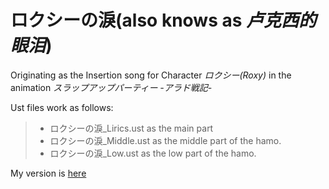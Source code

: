 ロクシーの淚(also knows as *卢克西的眼泪*)
===

Originating as the Insertion song for Character *ロクシー(Roxy)* in the animation *スラップアップパーティー -アラド戦記-*

Ust files work as follows:
> - ロクシーの淚_Lirics.ust as the main part
> - ロクシーの淚_Middle.ust as the middle part of the hamo.
> - ロクシーの淚_Low.ust as the low part of the hamo.

My version is [here](http://www.bilibili.com/video/av2947364/)
